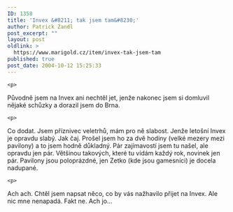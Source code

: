 ```yaml
---
ID: 1358
title: 'Invex &#8211; tak jsem tam&#8230;'
author: Patrick Zandl
post_excerpt: ""
layout: post
oldlink: >
  https://www.marigold.cz/item/invex-tak-jsem-tam
published: true
post_date: 2004-10-12 15:25:33
---
```

	<p>
Původně jsem na Invex ani nechtěl jet, jenže nakonec jsem si domluvil nějaké schůzky a dorazil jsem do Brna. </p>

	<p>
Co dodat. Jsem příznivec veletrhů, mám pro ně slabost. Jenže letošní Invex je opravdu slabý. Jak čaj. Prošel jsem ho za dvě hodiny (velké mezery mezi pavilony) a to jsem hodně důkladný. Pár zajímavostí jsem tu našel, ale opravdu jen pár. Většinou takových, které tu vídám každý rok, novinek jen pár. Pavilony jsou poloprázdné, jen Zetko (kde jsou gamesníci) je docela nadupané. </p>

	<p>
Ach ach. Chtěl jsem napsat něco, co by vás nažhavilo přijet na Invex. Ale nic mne nenapadá. Fakt ne. Ach jo&#8230;
</p>
